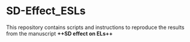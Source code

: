 # SD-Effect_ESLs
This repository contains scripts and instructions to reproduce the results from the manuscript **++SD effect on ELs++**
